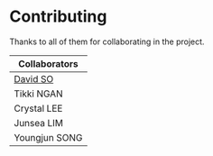 # Contributing

Thanks to all of them for collaborating in the project.

| Collaborators |
| - |
| [David SO](https://github.com/davios715) |
| Tikki NGAN |
| Crystal LEE |
| Junsea LIM |
| Youngjun SONG |
